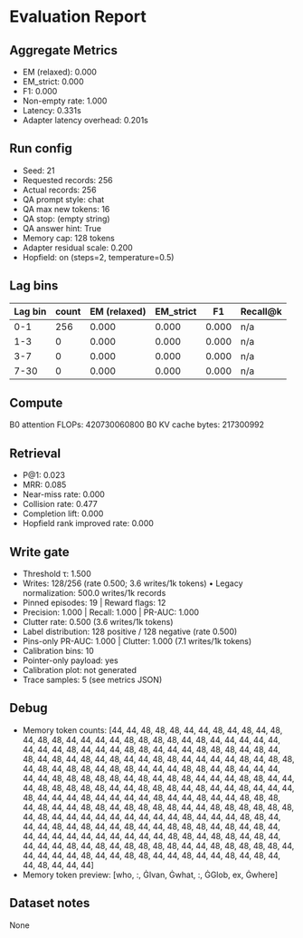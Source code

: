 # Evaluation Report

## Aggregate Metrics

- EM (relaxed): 0.000
- EM_strict: 0.000
- F1: 0.000
- Non-empty rate: 1.000
- Latency: 0.331s
- Adapter latency overhead: 0.201s

## Run config
- Seed: 21
- Requested records: 256
- Actual records: 256
- QA prompt style: chat
- QA max new tokens: 16
- QA stop: (empty string)
- QA answer hint: True
- Memory cap: 128 tokens
- Adapter residual scale: 0.200
- Hopfield: on (steps=2, temperature=0.5)

## Lag bins
| Lag bin | count | EM (relaxed) | EM_strict | F1 | Recall@k |
| ------- | ----- | ------------- | --------- | --- | -------- |
| 0-1 | 256 | 0.000 | 0.000 | 0.000 | n/a |
| 1-3 | 0 | 0.000 | 0.000 | 0.000 | n/a |
| 3-7 | 0 | 0.000 | 0.000 | 0.000 | n/a |
| 7-30 | 0 | 0.000 | 0.000 | 0.000 | n/a |

## Compute
B0 attention FLOPs: 420730060800
B0 KV cache bytes: 217300992

## Retrieval
- P@1: 0.023
- MRR: 0.085
- Near-miss rate: 0.000
- Collision rate: 0.477
- Completion lift: 0.000
- Hopfield rank improved rate: 0.000

## Write gate
- Threshold τ: 1.500
- Writes: 128/256 (rate 0.500; 3.6 writes/1k tokens)
  • Legacy normalization: 500.0 writes/1k records
- Pinned episodes: 19 | Reward flags: 12
- Precision: 1.000 | Recall: 1.000 | PR-AUC: 1.000
- Clutter rate: 0.500 (3.6 writes/1k tokens)
- Label distribution: 128 positive / 128 negative (rate 0.500)
- Pins-only PR-AUC: 1.000 | Clutter: 1.000 (7.1 writes/1k tokens)
- Calibration bins: 10
- Pointer-only payload: yes
- Calibration plot: not generated
- Trace samples: 5 (see metrics JSON)

## Debug
- Memory token counts: [44, 44, 48, 48, 48, 44, 44, 48, 44, 48, 44, 48, 44, 48, 48, 44, 44, 44, 44, 48, 48, 48, 48, 44, 48, 44, 44, 44, 44, 44, 44, 44, 44, 48, 44, 44, 44, 48, 48, 44, 44, 44, 48, 48, 48, 44, 48, 44, 48, 44, 48, 44, 48, 44, 48, 44, 44, 48, 48, 44, 44, 44, 44, 48, 44, 48, 48, 44, 48, 44, 48, 48, 44, 48, 48, 44, 44, 44, 48, 48, 44, 48, 44, 44, 44, 44, 44, 48, 48, 48, 48, 48, 44, 48, 44, 48, 48, 44, 44, 44, 48, 48, 44, 44, 44, 48, 48, 48, 48, 48, 44, 44, 48, 48, 48, 44, 48, 44, 44, 48, 44, 44, 44, 48, 44, 44, 44, 48, 44, 44, 44, 44, 48, 44, 44, 48, 44, 44, 48, 48, 48, 44, 48, 44, 44, 48, 48, 44, 48, 48, 48, 48, 44, 44, 48, 48, 48, 48, 48, 48, 44, 48, 44, 44, 44, 44, 44, 44, 44, 44, 44, 48, 44, 44, 44, 48, 48, 44, 44, 44, 48, 44, 48, 44, 44, 48, 44, 44, 48, 48, 48, 44, 48, 44, 48, 44, 44, 44, 44, 44, 44, 44, 44, 44, 44, 44, 48, 48, 44, 48, 48, 44, 48, 44, 44, 44, 44, 48, 44, 48, 44, 48, 48, 48, 48, 44, 44, 48, 48, 48, 48, 48, 44, 44, 44, 44, 44, 48, 44, 44, 48, 48, 44, 44, 48, 44, 44, 48, 44, 48, 44, 44, 48, 44, 44, 44]
- Memory token preview: [who, :, ĠIvan, Ġwhat, :, ĠGlob, ex, Ġwhere]

## Dataset notes
None